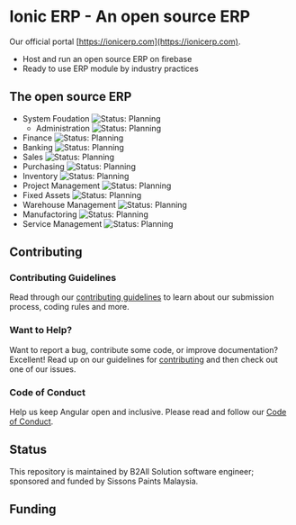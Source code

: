 # Ionic ERP - An open source ERP

Our official portal [https://ionicerp.com](https://ionicerp.com).

- Host and run an open source ERP on firebase
- Ready to use ERP module by industry practices

## The open source ERP
- System Foudation ![Status: Planning](https://img.shields.io/badge/Status-Planning-blue)
  - Administration ![Status: Planning](https://img.shields.io/badge/Status-Planning-blue)
- Finance ![Status: Planning](https://img.shields.io/badge/Status-Planning-blue)
- Banking ![Status: Planning](https://img.shields.io/badge/Status-Planning-blue)
- Sales ![Status: Planning](https://img.shields.io/badge/Status-Planning-blue)
- Purchasing ![Status: Planning](https://img.shields.io/badge/Status-Planning-blue)
- Inventory ![Status: Planning](https://img.shields.io/badge/Status-Planning-blue)
- Project Management ![Status: Planning](https://img.shields.io/badge/Status-Planning-blue)
- Fixed Assets ![Status: Planning](https://img.shields.io/badge/Status-Planning-blue)
- Warehouse Management ![Status: Planning](https://img.shields.io/badge/Status-Planning-blue)
- Manufactoring ![Status: Planning](https://img.shields.io/badge/Status-Planning-blue)
- Service Management ![Status: Planning](https://img.shields.io/badge/Status-Planning-blue)

## Contributing

### Contributing Guidelines

Read through our [contributing guidelines][contributing] to learn about our submission process, coding rules and more.

### Want to Help?

Want to report a bug, contribute some code, or improve documentation? Excellent! Read up on our guidelines for [contributing][contributing] and then check out one of our issues.

### Code of Conduct

Help us keep Angular open and inclusive. Please read and follow our [Code of Conduct][codeofconduct].


## Status
This repository is maintained by B2All Solution software engineer; sponsored and funded by Sissons Paints Malaysia.

## Funding


[contributing]: CONTRIBUTING.md
[codeofconduct]: CODE_OF_CONDUCT.md